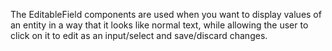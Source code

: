 The EditableField components are used when you want to display values of an entity in a way that it looks like normal text, while allowing the user to click on it to edit as an input/select and save/discard changes.
